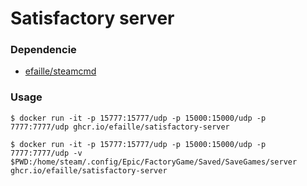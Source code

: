 # Satisfactory server

### Dependencie

- [efaille/steamcmd]

### Usage

```
$ docker run -it -p 15777:15777/udp -p 15000:15000/udp -p 7777:7777/udp ghcr.io/efaille/satisfactory-server
```

```
$ docker run -it -p 15777:15777/udp -p 15000:15000/udp -p 7777:7777/udp -v $PWD:/home/steam/.config/Epic/FactoryGame/Saved/SaveGames/server ghcr.io/efaille/satisfactory-server
```

[efaille/steamcmd]: //github.com/efaille/dockerfiles/tree/master/steamcmd
